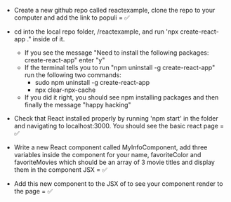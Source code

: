 * Create a new github repo called reactexample, clone the repo to your computer and add the link to populi = ✅


* cd into the local repo folder, /reactexample, and run 'npx create-react-app ." inside of it. 
    * If you see the message "Need to install the following packages: create-react-app" enter "y"
    * If the terminal tells you to run "npm uninstall -g create-react-app" run the following two commands:
        * sudo npm uninstall -g create-react-app
        * npx clear-npx-cache
    * If you did it right, you should see npm installing packages and then finally the message "happy hacking"
* Check that React installed properly by running 'npm start' in the folder and navigating to localhost:3000. You should see the basic react page = ✅


* Write a new React component called MyInfoComponent, add three variables inside the component for your name, favoriteColor and favoriteMovies which should be an array of 3 movie titles and display them in the component JSX = ✅


* Add this new component to the JSX of <App> to see your component render to the page = ✅